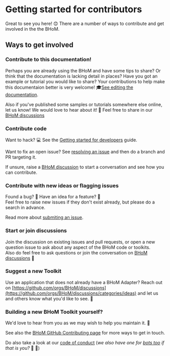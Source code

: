 # Getting started for contributors 

Great to see you here! 😊 
There are a number of ways to contribute and get involved in the the BHoM. 


## Ways to get involved

### Contribute to this documentation!

Perhaps you are already using the BHoM and have some tips to share? Or think that the documentation is lacking detail in places? Have you got an example or tutorial you would like to share? Your contributions to help make this documentaion better is very welcome! 🎓[See editing the documentation](https://bhom.xyz/documentation/Contributing/Editing-the-documentation/).
  
Also if you've published some samples or tutorials somewhere else online, let us know! We would love to hear about it! 🤟
Feel free to share in our [BHoM discussions](https://github.com/orgs/BHoM/discussions)


### Contribute code

Want to hack? 💻 See the [Getting started for developers](https://bhom.xyz/documentation/Guides-and-Tutorials/Coding-with-BHoM/) guide. 

Want to fix an open issue? See [resolving an issue](https://bhom.xyz/documentation/Contributing/Resolving-an-Issue/) and then do a branch and PR targeting it.


If unsure, raise a [BHoM discussion](https://github.com/orgs/BHoM/discussions) to start a conversation and see how you can contribute.

### Contribute with new ideas or flagging issues

Found a bug? 🐛 Have an idea for a feature? 🧠  
Feel free to raise new issues if they don't exist already, but please do a search in advance. 

Read more about [submiting an issue](https://bhom.xyz/documentation/Contributing/Submitting-an-Issue/).

### Start or join discussions

Join the discussion on existing issues and pull requests, or open a new question issue to ask about any aspect of the BHoM code or toolkits.  
Also do feel free to ask questions or join the conversation on [BHoM discussions](https://github.com/orgs/BHoM/discussions) 📣

### Suggest a new Toolkit

Use an application that does not already have a BHoM Adapter? 
Reach out on [https://github.com/orgs/BHoM/discussions](https://github.com/orgs/BHoM/discussions/categories/ideas) and let us and others know what you'd like to see. 🙋

### Building a new BHoM Toolkit yourself?

We'd love to hear from you as we may wish to help you maintain it. 🚧

See also the [BHoM GitHub Contributing page](https://github.com/BHoM/BHoM/blob/main/CONTRIBUTING.md) for more ways to get in touch.

Do also take a look at our [code of conduct](https://github.com/BHoM/BHoM/blob/main/docs/CODE_OF_CONDUCT.md) (_we also have one for [bots too](https://github.com/BHoM/BHoM/blob/main/docs/CODE_OF_CONDUCT_FOR_BOTS.md) if that is you?_ 🚧 🤖)
